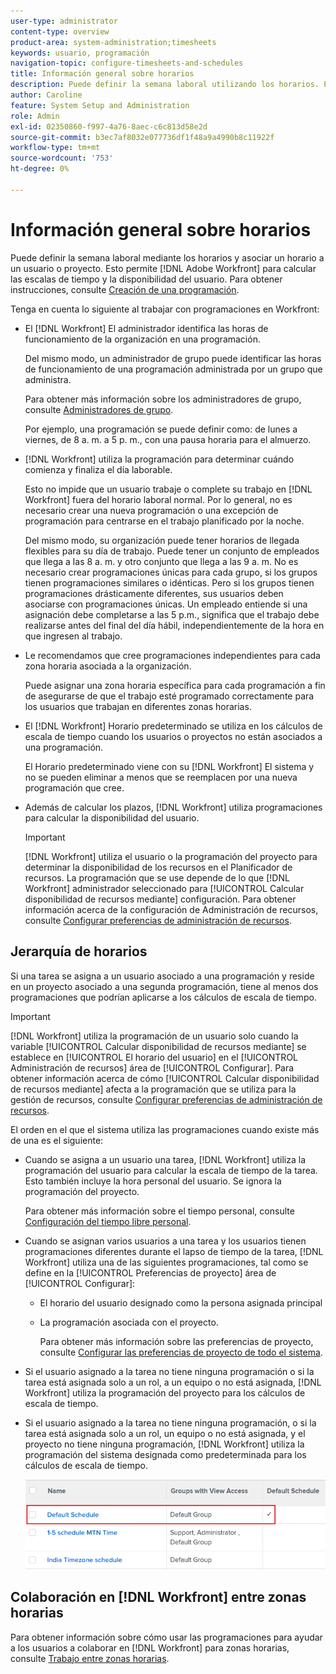 ```yaml
---
user-type: administrator
content-type: overview
product-area: system-administration;timesheets
keywords: usuario, programación
navigation-topic: configure-timesheets-and-schedules
title: Información general sobre horarios
description: Puede definir la semana laboral utilizando los horarios. Puede asociar una programación a un usuario o proyecto. Esto permite [!DNL Adobe Workfront] para calcular las escalas de tiempo y la disponibilidad del usuario. Para obtener instrucciones, consulte Creación de una programación.
author: Caroline
feature: System Setup and Administration
role: Admin
exl-id: 02350860-f997-4a76-8aec-c6c813d58e2d
source-git-commit: b3ec7af8032e077736df1f48a9a4990b8c11922f
workflow-type: tm+mt
source-wordcount: '753'
ht-degree: 0%

---
```


# Información general sobre horarios

Puede definir la semana laboral mediante los horarios y asociar un horario a un usuario o proyecto. Esto permite [!DNL Adobe Workfront] para calcular las escalas de tiempo y la disponibilidad del usuario. Para obtener instrucciones, consulte [Creación de una programación](../../../administration-and-setup/set-up-workfront/configure-timesheets-schedules/create-schedules.md).

Tenga en cuenta lo siguiente al trabajar con programaciones en Workfront:

* El [!DNL Workfront] El administrador identifica las horas de funcionamiento de la organización en una programación.

  Del mismo modo, un administrador de grupo puede identificar las horas de funcionamiento de una programación administrada por un grupo que administra.

  Para obtener más información sobre los administradores de grupo, consulte [Administradores de grupo](../../../administration-and-setup/manage-groups/group-roles/group-administrators.md).

  Por ejemplo, una programación se puede definir como: de lunes a viernes, de 8 a. m. a 5 p. m., con una pausa horaria para el almuerzo.

* [!DNL Workfront] utiliza la programación para determinar cuándo comienza y finaliza el día laborable.

  Esto no impide que un usuario trabaje o complete su trabajo en [!DNL Workfront] fuera del horario laboral normal. Por lo general, no es necesario crear una nueva programación o una excepción de programación para centrarse en el trabajo planificado por la noche.

  Del mismo modo, su organización puede tener horarios de llegada flexibles para su día de trabajo. Puede tener un conjunto de empleados que llega a las 8 a. m. y otro conjunto que llega a las 9 a. m. No es necesario crear programaciones únicas para cada grupo, si los grupos tienen programaciones similares o idénticas. Pero si los grupos tienen programaciones drásticamente diferentes, sus usuarios deben asociarse con programaciones únicas. Un empleado entiende si una asignación debe completarse a las 5 p.m., significa que el trabajo debe realizarse antes del final del día hábil, independientemente de la hora en que ingresen al trabajo.

* Le recomendamos que cree programaciones independientes para cada zona horaria asociada a la organización.

  Puede asignar una zona horaria específica para cada programación a fin de asegurarse de que el trabajo esté programado correctamente para los usuarios que trabajan en diferentes zonas horarias.

* El [!DNL Workfront] Horario predeterminado se utiliza en los cálculos de escala de tiempo cuando los usuarios o proyectos no están asociados a una programación.

  El Horario predeterminado viene con su [!DNL Workfront] El sistema y no se pueden eliminar a menos que se reemplacen por una nueva programación que cree.

* Además de calcular los plazos, [!DNL Workfront] utiliza programaciones para calcular la disponibilidad del usuario.

  >[!IMPORTANT]
  >
  >[!DNL Workfront] utiliza el usuario o la programación del proyecto para determinar la disponibilidad de los recursos en el Planificador de recursos. La programación que se use depende de lo que [!DNL Workfront] administrador seleccionado para [!UICONTROL Calcular disponibilidad de recursos mediante] configuración. Para obtener información acerca de la configuración de Administración de recursos, consulte [Configurar preferencias de administración de recursos](../../../administration-and-setup/set-up-workfront/configure-system-defaults/configure-resource-mgmt-preferences.md).

## Jerarquía de horarios

Si una tarea se asigna a un usuario asociado a una programación y reside en un proyecto asociado a una segunda programación, tiene al menos dos programaciones que podrían aplicarse a los cálculos de escala de tiempo.

>[!IMPORTANT]
>
>[!DNL Workfront] utiliza la programación de un usuario solo cuando la variable [!UICONTROL Calcular disponibilidad de recursos mediante] se establece en [!UICONTROL El horario del usuario] en el [!UICONTROL Administración de recursos] área de [!UICONTROL Configurar]. Para obtener información acerca de cómo [!UICONTROL Calcular disponibilidad de recursos mediante] afecta a la programación que se utiliza para la gestión de recursos, consulte [Configurar preferencias de administración de recursos](../../../administration-and-setup/set-up-workfront/configure-system-defaults/configure-resource-mgmt-preferences.md).

El orden en el que el sistema utiliza las programaciones cuando existe más de una es el siguiente:

* Cuando se asigna a un usuario una tarea, [!DNL Workfront] utiliza la programación del usuario para calcular la escala de tiempo de la tarea. Esto también incluye la hora personal del usuario. Se ignora la programación del proyecto.

  Para obtener más información sobre el tiempo personal, consulte [Configuración del tiempo libre personal](../../../workfront-basics/manage-your-account-and-profile/configuring-your-user-profile/personal-time-overview.md).

* Cuando se asignan varios usuarios a una tarea y los usuarios tienen programaciones diferentes durante el lapso de tiempo de la tarea, [!DNL Workfront] utiliza una de las siguientes programaciones, tal como se define en la [!UICONTROL Preferencias de proyecto] área de [!UICONTROL Configurar]:

   * El horario del usuario designado como la persona asignada principal
   * La programación asociada con el proyecto.

     Para obtener más información sobre las preferencias de proyecto, consulte [Configurar las preferencias de proyecto de todo el sistema](../../../administration-and-setup/set-up-workfront/configure-system-defaults/set-project-preferences.md).

* Si el usuario asignado a la tarea no tiene ninguna programación o si la tarea está asignada solo a un rol, a un equipo o no está asignada, [!DNL Workfront] utiliza la programación del proyecto para los cálculos de escala de tiempo.
* Si el usuario asignado a la tarea no tiene ninguna programación, o si la tarea está asignada solo a un rol, un equipo o no está asignada, y el proyecto no tiene ninguna programación, [!DNL Workfront] utiliza la programación del sistema designada como predeterminada para los cálculos de escala de tiempo.

  ![](assets/default-schedule.png)

## Colaboración en [!DNL Workfront] entre zonas horarias

Para obtener información sobre cómo usar las programaciones para ayudar a los usuarios a colaborar en [!DNL Workfront] para zonas horarias, consulte [Trabajo entre zonas horarias](../../../workfront-basics/tips-tricks-and-troubleshooting/working-across-timezones.md).
